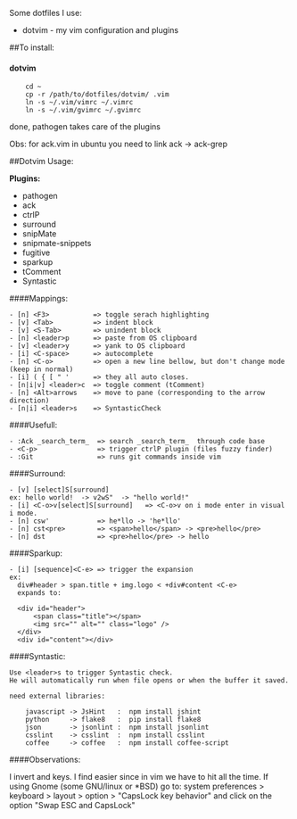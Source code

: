 Some dotfiles I use:

- dotvim - my vim configuration and plugins


##To install:

#### dotvim

```
    cd ~
    cp -r /path/to/dotfiles/dotvim/ .vim
    ln -s ~/.vim/vimrc ~/.vimrc
    ln -s ~/.vim/gvimrc ~/.gvimrc
```
  done, pathogen takes care of the plugins

  Obs: for ack.vim in ubuntu you need to link ack -> ack-grep


##Dotvim Usage:

**Plugins:**

- pathogen
- ack
- ctrlP
- surround
- snipMate
- snipmate-snippets
- fugitive
- sparkup
- tComment
- Syntastic


####Mappings:

```
- [n] <F3>           => toggle serach highlighting
- [v] <Tab>          => indent block
- [v] <S-Tab>        => unindent block
- [n] <leader>p      => paste from OS clipboard
- [v] <leader>y      => yank to OS clipboard
- [i] <C-space>      => autocomplete
- [n] <C-o>          => open a new line bellow, but don't change mode (keep in normal)
- [i] ( { [ " '      => they all auto closes.
- [n|i|v] <leader>c  => toggle comment (tComment)
- [n] <Alt>arrows    => move to pane (corresponding to the arrow direction)
- [n|i] <leader>s    => SyntasticCheck
```

####Usefull:

```
- :Ack _search_term_  => search _search_term_  through code base
- <C-p>               => trigger ctrlP plugin (files fuzzy finder)
- :Git                => runs git commands inside vim
```


####Surround:

```
- [v] [select]S[surround]
ex: hello world!  -> v2wS"  -> "hello world!"
- [i] <C-o>v[select]S[surround]   => <C-o>v on i mode enter in visual i mode.
- [n] csw'            => he*llo -> 'he*llo'
- [n] cst<pre>        => <span>hello</span> -> <pre>hello</pre>
- [n] dst             => <pre>hello</pre> -> hello
```

####Sparkup:

```
- [i] [sequence]<C-e> => trigger the expansion
ex:
  div#header > span.title + img.logo < +div#content <C-e>
  expands to:

  <div id="header">
      <span class="title"></span>
      <img src="" alt="" class="logo" />
  </div>
  <div id="content"></div>
```

####Syntastic:

```
Use <leader>s to trigger Syntastic check.
He will automatically run when file opens or when the buffer it saved.

need external libraries:

    javascript -> JsHint   :  npm install jshint
    python     -> flake8   :  pip install flake8
    json       -> jsonlint :  npm install jsonlint
    csslint    -> csslint  :  npm install csslint
    coffee     -> coffee   :  npm install coffee-script
```



####Observations:

I invert <ESC> and <CapsLock> keys. I find easier since in vim we have to hit
<ESC> all the time. If using Gnome (some GNU/linux or *BSD) go to:
system preferences > keyboard > layout > option > "CapsLock key behavior"
and click on the option "Swap ESC and CapsLock"


